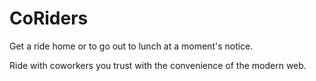 CoRiders
========

Get a ride home or to go out to lunch at a moment's notice. 

Ride with coworkers you trust with the convenience of the modern web.
